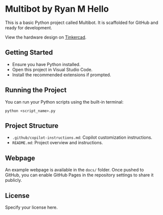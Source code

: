 # Multibot by Ryan M Hello

This is a basic Python project called Multibot. It is scaffolded for GitHub and ready for development.

View the hardware design on [Tinkercad](https://www.tinkercad.com/things/8piVGKb7lwG-multiboard-bot).

## Getting Started
- Ensure you have Python installed.
- Open this project in Visual Studio Code.
- Install the recommended extensions if prompted.

## Running the Project
You can run your Python scripts using the built-in terminal:

```
python <script_name>.py
```

## Project Structure
- `.github/copilot-instructions.md`: Copilot customization instructions.
- `README.md`: Project overview and instructions.

## Webpage
An example webpage is available in the `docs/` folder. Once pushed to GitHub,
you can enable GitHub Pages in the repository settings to share it publicly.

## License
Specify your license here.
